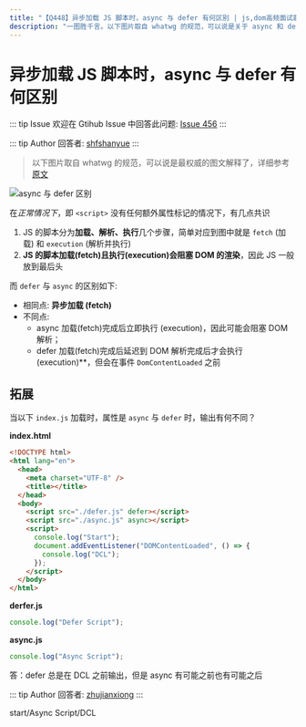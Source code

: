```yaml
---
title: "【Q448】异步加载 JS 脚本时，async 与 defer 有何区别 | js,dom高频面试题"
description: "​一图胜千言。​以下图片取自 whatwg 的规范，可以说是关于 async 和 defer 区别最权威的图文解释了，简单且一目了然！了解之后还有一道代码题目等着你呢 undefined 字节跳动面试题、阿里腾讯面试题、美团小米面试题。"
---
```


# 异步加载 JS 脚本时，async 与 defer 有何区别

::: tip Issue
欢迎在 Gtihub Issue 中回答此问题: [Issue 456](https://github.com/shfshanyue/Daily-Question/issues/456)
:::

::: tip Author
回答者: [shfshanyue](https://github.com/shfshanyue)
:::

> 以下图片取自 whatwg 的规范，可以说是最权威的图文解释了，详细参考[原文](https://html.spec.whatwg.org/multipage/scripting.html#the-script-element)

![async 与 defer 区别](https://html.spec.whatwg.org/images/asyncdefer.svg)

在*正常情况下*，即 `<script>` 没有任何额外属性标记的情况下，有几点共识

1. JS 的脚本分为**加载、解析、执行**几个步骤，简单对应到图中就是 `fetch` (加载) 和 `execution` (解析并执行)
2. **JS 的脚本加载(fetch)且执行(execution)会阻塞 DOM 的渲染**，因此 JS 一般放到最后头

而 `defer` 与 `async` 的区别如下:

- 相同点: **异步加载 (fetch)**
- 不同点:
  - async 加载(fetch)完成后立即执行 (execution)，因此可能会阻塞 DOM 解析；
  - defer 加载(fetch)完成后延迟到 DOM 解析完成后才会执行(execution)\*\*，但会在事件 `DomContentLoaded` 之前

## 拓展

当以下 `index.js` 加载时，属性是 `async` 与 `defer` 时，输出有何不同？

**index.html**

```html
<!DOCTYPE html>
<html lang="en">
  <head>
    <meta charset="UTF-8" />
    <title></title>
  </head>
  <body>
    <script src="./defer.js" defer></script>
    <script src="./async.js" async></script>
    <script>
      console.log("Start");
      document.addEventListener("DOMContentLoaded", () => {
        console.log("DCL");
      });
    </script>
  </body>
</html>
```

**derfer.js**

```js
console.log("Defer Script");
```

**async.js**

```js
console.log("Async Script");
```

答：defer 总是在 DCL 之前输出，但是 async 有可能之前也有可能之后

::: tip Author
回答者: [zhujianxiong](https://github.com/zhujianxiong)
:::

start/Async Script/DCL
